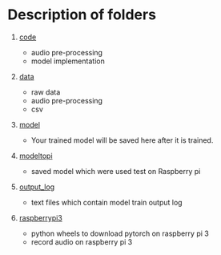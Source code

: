 # Description of folders

1. [code](https://github.com/pleiades-s/drone_detector/tree/master/drone_detector/code)
   * audio pre-processing
   * model implementation
  
2. [data](https://github.com/pleiades-s/drone_detector/tree/master/drone_detector/data)
   * raw data
   * audio pre-processing 
   * csv
  
3. [model](https://github.com/pleiades-s/drone_detector/tree/master/drone_detector/model)
   * Your trained model will be saved here after it is trained.
  
4. [modeltopi](https://github.com/pleiades-s/drone_detector/tree/master/drone_detector/modeltopi)
   * saved model which were used test on Raspberry pi
  
5. [output_log](https://github.com/pleiades-s/drone_detector/tree/master/drone_detector/output_log)
   * text files which contain model train output log
   
6. [raspberrypi3](https://github.com/pleiades-s/drone_detector/tree/master/drone_detector/raspberrypi3)
   * python wheels to download pytorch on raspberry pi 3
   * record audio on raspberry pi 3
